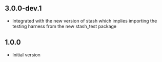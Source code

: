 ## 3.0.0-dev.1

- Integrated with the new version of stash which implies importing the testing harness from the new stash_test package

## 1.0.0

- Initial version
